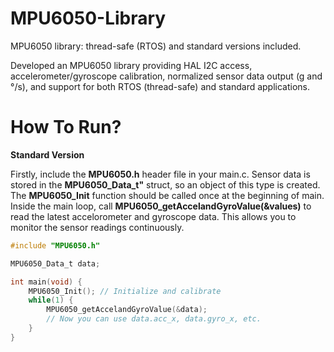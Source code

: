# MPU6050-Library

MPU6050 library: thread-safe (RTOS) and standard versions included. 

Developed an MPU6050 library providing HAL I2C access, accelerometer/gyroscope calibration, normalized sensor data output (g and °/s), and support for both RTOS (thread-safe) and standard applications.

# How To Run?

**Standard Version**

Firstly, include the **MPU6050.h** header file in your main.c. Sensor data is stored in the **MPU6050_Data_t"** struct, so an object of this type is created. The **MPU6050_Init** function should be called once at the beginning of main. Inside the main loop, call **MPU6050_getAccelandGyroValue(&values)** to read the latest accelorometer and gyroscope data. This allows you to monitor the sensor readings continuously.

```c
#include "MPU6050.h"

MPU6050_Data_t data;

int main(void) {
    MPU6050_Init(); // Initialize and calibrate
    while(1) {
        MPU6050_getAccelandGyroValue(&data);
        // Now you can use data.acc_x, data.gyro_x, etc.
    }
}





  

